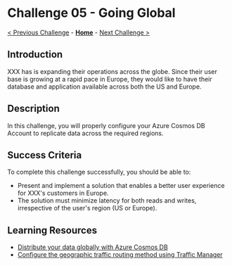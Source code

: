 # Challenge 05 - Going Global

[< Previous Challenge](./Challenge-04.md) - **[Home](../README.md)** - [Next Challenge >](./Challenge-06.md)

## Introduction

XXX has is expanding their operations across the globe. Since their user base is growing at a rapid pace in Europe, they would like to have their database and application available across both the US and Europe.

## Description

In this challenge, you will properly configure your Azure Cosmos DB Account to replicate data across the required regions.

## Success Criteria

To complete this challenge successfully, you should be able to:
- Present and implement a solution that enables a better user experience for XXX's customers in Europe.
- The solution must minimize latency for both reads and writes, irrespective of the user's region (US or Europe).

## Learning Resources

- [Distribute your data globally with Azure Cosmos DB](https://docs.microsoft.com/en-us/azure/cosmos-db/distribute-data-globally)
- [Configure the geographic traffic routing method using Traffic Manager](https://docs.microsoft.com/en-us/azure/traffic-manager/traffic-manager-configure-geographic-routing-method)
